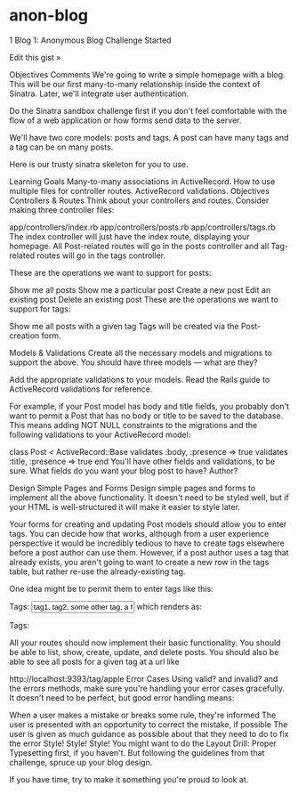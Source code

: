 anon-blog
=========

1
Blog 1: Anonymous Blog Challenge
Started

Edit this gist »
 
Objectives
Comments
We're going to write a simple homepage with a blog. This will be our first many-to-many relationship inside the context of Sinatra. Later, we'll integrate user authentication.

Do the Sinatra sandbox challenge first if you don't feel comfortable with the flow of a web application or how forms send data to the server.

We'll have two core models: posts and tags. A post can have many tags and a tag can be on many posts.

Here is our trusty sinatra skeleton for you to use.

Learning Goals
Many-to-many associations in ActiveRecord.
How to use multiple files for controller routes.
ActiveRecord validations.
Objectives
Controllers & Routes
Think about your controllers and routes. Consider making three controller files:

app/controllers/index.rb
app/controllers/posts.rb
app/controllers/tags.rb
The index controller will just have the index route, displaying your homepage. All Post-related routes will go in the posts controller and all Tag-related routes will go in the tags controller.

These are the operations we want to support for posts:

Show me all posts
Show me a particular post
Create a new post
Edit an existing post
Delete an existing post
These are the operations we want to support for tags:

Show me all posts with a given tag
Tags will be created via the Post-creation form.

Models & Validations
Create all the necessary models and migrations to support the above. You should have three models — what are they?

Add the appropriate validations to your models. Read the Rails guide to ActiveRecord validations for reference.

For example, if your Post model has body and title fields, you probably don't want to permit a Post that has no body or title to be saved to the database. This means adding NOT NULL constraints to the migrations and the following validations to your ActiveRecord model:

class Post < ActiveRecord::Base
  validates :body, :presence => true
  validates :title, :presence => true
end
You'll have other fields and validations, to be sure. What fields do you want your blog post to have? Author?

Design Simple Pages and Forms
Design simple pages and forms to implement all the above functionality. It doesn't need to be styled well, but if your HTML is well-structured it will make it easier to style later.

Your forms for creating and updating Post models should allow you to enter tags. You can decide how that works, although from a user experience perspective it would be incredibly tedious to have to create tags elsewhere before a post author can use them. However, if a post author uses a tag that already exists, you aren't going to want to create a new row in the tags table, but rather re-use the already-existing tag.

One idea might be to permit them to enter tags like this:

<label for="post_tags">Tags:</label>
<input id="post_tags" name="post[tags]" value="tag1, tag2, some other tag, a fourth tag">
which renders as:

Tags:


All your routes should now implement their basic functionality. You should be able to list, show, create, update, and delete posts. You should also be able to see all posts for a given tag at a url like

http://localhost:9393/tag/apple
Error Cases
Using valid? and invalid? and the errors methods, make sure you're handling your error cases gracefully. It doesn't need to be perfect, but good error handling means:

When a user makes a mistake or breaks some rule, they're informed
The user is presented with an opportunity to correct the mistake, if possible
The user is given as much guidance as possible about that they need to do to fix the error
Style! Style! Style!
You might want to do the Layout Drill: Proper Typesetting first, if you haven't. But following the guidelines from that challenge, spruce up your blog design.

If you have time, try to make it something you're proud to look at.

